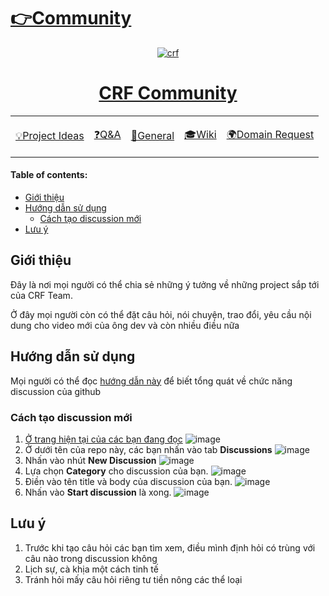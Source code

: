 # [👉Community](https://github.com/Coding-Reshape-Future/Community/discussions)

<div align="center">

[![crf](https://user-images.githubusercontent.com/90561566/159861898-0601c899-d82e-45e2-96bf-4473c20ab9df.jpg)](https://github.com/Coding-Reshape-Future/Community/discussions)
    
# [CRF Community](https://github.com/Coding-Reshape-Future/Community/discussions)

<table>
    <tr>
        <td>
        <a href="https://github.com/Coding-Reshape-Future/Community/discussions/categories/project-ideas"><p>💡Project Ideas</p></a>
        </td>
        <td>
        <a href="https://github.com/Coding-Reshape-Future/Community/discussions/categories/q-a"><p>❓Q&A</p></a>
        </td>
        <td>
        <a href="https://github.com/Coding-Reshape-Future/Community/discussions/categories/general"><p> 💬General</p></a>
        </td>
        <td>
        <a href="https://github.com/codingreshapefuture/Community/wiki"><p>🎓Wiki</p></a>
        </td>
        <td>
        <a href="https://github.com/codingreshapefuture/Community/blob/main/DOMAIN.md"><p>🌍Domain Request</p></a>
        </td>
    </tr>
</table>
</div>

#### Table of contents:
- [Giới thiệu](#Giới-thiệu)
- [Hướng dẫn sử dụng](#Hướng-dẫn-sử-dụng)
    - [Cách tạo discussion mới](#Cách-tạo-discussion-mới)
- [Lưu ý](#Lưu-ý)

## Giới thiệu

Đây là nơi mọi người có thể chia sẻ những ý tưởng về những project sắp tới của CRF Team.

Ở đây mọi người còn có thể đặt câu hỏi, nói chuyện, trao đổi, yêu cầu nội dung cho video mới của ông dev và còn nhiều điều nữa

## Hướng dẫn sử dụng

Mọi người có thể đọc [hướng dẫn này](https://docs.github.com/en/discussions) để biết tổng quát về chức năng discussion của github

### Cách tạo discussion mới

1. [Ở trang hiện tại của các bạn đang đọc](https://github.com/Coding-Reshape-Future/Community)
![image](https://user-images.githubusercontent.com/90561566/165543614-08f1fc1a-a8d5-42d1-82ff-5c2db073deb3.png)
2. Ở dưới tên của repo này, các bạn nhấn vào tab **Discussions**
![image](https://user-images.githubusercontent.com/40050527/121480080-e2d8e300-c9f4-11eb-815d-2fd0dd93e237.png)
3. Nhấn vào nhút **New Discussion**
![image](https://user-images.githubusercontent.com/40050527/121480283-17e53580-c9f5-11eb-800b-f2added5b053.png)
4. Lựa chọn **Category** cho discussion của bạn.
![image](https://user-images.githubusercontent.com/40050527/121480464-4e22b500-c9f5-11eb-8061-78e66ebac4a0.png)
5. Điền vào tên title và body của discussion của bạn.
![image](https://user-images.githubusercontent.com/40050527/121480607-73172800-c9f5-11eb-9d36-cacdd6202a24.png)
6. Nhấn vào **Start discussion** là xong.
![image](https://user-images.githubusercontent.com/40050527/121480726-917d2380-c9f5-11eb-9f16-26c638417e28.png)


## Lưu ý

1. Trước khi tạo câu hỏi các bạn tìm xem, điều mình định hỏi có trùng với câu nào trong discussion không
2. Lịch sự, cà khịa một cách tinh tế
3. Tránh hỏi mấy câu hỏi riêng tư tiền nông các thể loại
